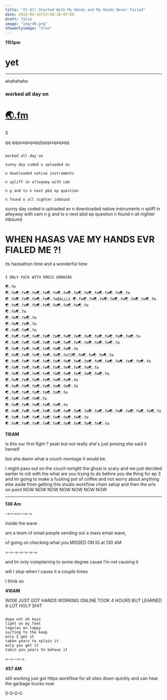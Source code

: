 ```yaml
---
title: "It All Started With My Hands and My Hands Never Failed"
date: 2019-04-16T23:50:38-07:00
draft: false
image: "img/49.png"
showonlyimage: "true"
---
```



**1151pm**

# yet

___




ahahahaha



<h3>

  worked all day on


</h3>





<h1><a href="🌏.fm"> 🌏.fm </a></h1>


S

qq
qqqxxqxqxqq]qqqxxqxqxqq

```

worked all day on

sunny day coded n uploaded av

n downloaded native instruments

n spliff in alleyway with cam

n g and ts n next pbd ep question

n found n all nighter inbound

```



sunny day coded n uploaded av
n downloaded native instruments
n spliff in alleyway with cam
n g and ts n next pbd ep question
n found n all nighter inbound




# WHEN HASAS VAE MY HANDS EVR FIALED ME ?!



its hackathon time and a wonderful time

```

I ONLY FUCK WITH EMOJI DOMAINS

🌏.fm
🌏.fm🌏.fm🌏.fm🌏.fm🌏.fm🌏.fm🌏.fm🌏.fm🌏.fm🌏.fm🌏.fm🌏.fm
🌏.fm🌏.fm🌏.fm🌏.fm🌏.fmBALLLS 🌏.fm🌏.fm🌏.fm🌏.fm🌏.fm🌏.fm🌏.fm🌏.fm
🌏.fm🌏.fm🌏.fm🌏.fm🌏.fm🌏.fm🌏.fm🌏.fm
🌏.fm🌏.fm
🌏.fm🌏.fm🌏.fm
🌏.fm🌏.fm🌏.fm
🌏.fm🌏.fm🌏.fm
🌏.fm🌏.fm🌏.fm🌏.fm🌏.fm🌏.fm🌏.fm🌏.fm🌏.fm🌏.fm🌏.fm🌏.fm🌏.fm
🌏.fm🌏.fm🌏.fm🌏.fm🌏.fm🌏.fm🌏.fm🌏.fm🌏.fm🌏.fm🌏.fm
🌏.fm🌏.fm🌏.fm🌏.fm🌏.fm🌏.fm🌏.fm
🌏.fm🌏.fm🌏.fm🌏.fm🌏.fm🌏.fm72🌏.fm🌏.fm🌏.fm🌏.fm
🌏.fm🌏.fm🌏.fm🌏.fm🌏.fm🌏.fm🌏.fm🌏.fm🌏.fm🌏.fm🌏.fm🌏.fm🌏.fm🌏.fm
🌏.fm🌏.fm🌏.fm🌏.fm🌏.fm🌏.fm🌏.fm🌏.fm🌏.fm
🌏.fm🌏.fm🌏.fm🌏.fm🌏.fm🌏.fm🌏.fm🌏.fm🌏.fm🌏.fm
🌏.fm🌏.fm🌏.fm🌏.fm🌏.fm🌏.fm🌏.fm
🌏.fm🌏.fm🌏.fm🌏.fm🌏.fm🌏.fm🌏.fm
🌏.fm🌏.fm🌏.fm🌏.fm🌏.fm🌏.fm
🌏.fm🌏.fm🌏.fm🌏.fm
🌏.fm🌏.fm🌏.fm🌏.fm🌏.fm🌏.fm
🌏.fm🌏.fm🌏.fm🌏.fm🌏.fm🌏.fm🌏.fm🌏.fm🌏.fm🌏.fm🌏.fm🌏.fm🌏.fm🌏.fm🌏.fm🌏.fm🌏.fm🌏.fm🌏.fm🌏.fm🌏.fm🌏.fm🌏.fm
🌏.fm🌏.fm🌏.fm🌏.fm🌏.fm🌏.fm🌏.fm🌏.fm🌏.fm🌏.fm

```


**116AM**

is this our first fight ? yeah but not really she's just pmsing she said it herself

but aha damn what a couch montage it would be.

I might pass out on the couch tonight the ghost is scary and we just decided earlier to roll with the what are you trying to do before you die thing for ep 3 and Im going to make a fucking pot of coffee and not worry about anything else aside from getting this studio workflow chain setup and then the urls on point NOW NOW NOW NOW NOW NOW NOW

___


**136 Am**

-=—==—=-=

inside the wave

are a team of email people sending out a mass email wave,

of going on checking what you MISSED ON IG at 130 AM

=-=-=-=-=-=-=

and Im only complaining to some degree cause I’m not causing it

will I stop when I cause it a couple times

I think so



**416AM**

WOW JUST GOT HANDS WORKING ONLINE TOOK 4 HOURS BUT LEARNED A LOT HOLY SHIT

```

dope ont eh keys
light on my feet
legolas on lappy
surfing to the keep
only I get it
taken years to splain it
only you get it
takin you years to behave it

```



=-=--=-=


**457 AM**

still working just got https workflow for all sites down quickly and can hear the garbage trucks now

0-0-0-0
